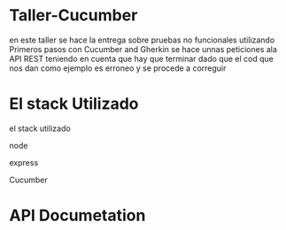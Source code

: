 # Taller-Cucumber

en este taller se hace la entrega sobre pruebas no funcionales utilizando
Primeros pasos con Cucumber and Gherkin
se hace unnas peticiones ala  API REST teniendo en cuenta que hay que terminar dado que el cod que
nos dan como ejemplo es erroneo y se procede a correguir

# El stack Utilizado
el stack utilizado 

node

express

Cucumber

# API Documetation
